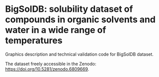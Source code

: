 # BigSolDB: solubility dataset of compounds in organic solvents and water in a wide range of temperatures
Graphics description and technical validation code for BigSolDB dataset.

The dataset freely accessible in the Zenodo: https://doi.org/10.5281/zenodo.6809669. 
